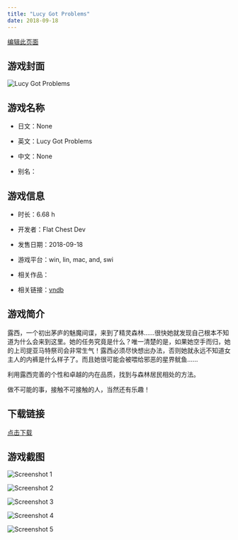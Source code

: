 ```yaml
---
title: "Lucy Got Problems"
date: 2018-09-18
---
```

[编辑此页面](https://github.com/ACG-3/ADV3-source/blob/main/source/_posts/games/Lucy%20Got%20Problems.md)

## 游戏封面

![Lucy Got Problems](https%3A//pan.timero.xyz/onedrive/img_lib_001/Lucy%20Got%20Problems_cover.avif)


## 游戏名称

- 日文：None
- 英文：Lucy Got Problems
- 中文：None

- 别名：


## 游戏信息

- 时长：6.68 h
- 开发者：Flat Chest Dev
- 发售日期：2018-09-18
- 游戏平台：win, lin, mac, and, swi
- 相关作品：

- 相关链接：[vndb](https://vndb.org/v23208)


## 游戏简介

露西，一个初出茅庐的魅魔间谍，来到了精灵森林......很快她就发现自己根本不知道为什么会来到这里。她的任务究竟是什么？唯一清楚的是，如果她空手而归，她的上司提亚马特祭司会非常生气！露西必须尽快想出办法，否则她就永远不知道女主人的内裤是什么样子了。而且她很可能会被喂给邪恶的星界鱿鱼......

 利用露西完善的个性和卓越的内在品质，找到与森林居民相处的方法。

 做不可能的事，接触不可接触的人，当然还有乐趣！




## 下载链接

[点击下载](https://pan.timero.xyz/onedrive/adv_lib_001/Lucy%20Got%20Problems)


## 游戏截图


![Screenshot 1](https%3A//pan.timero.xyz/onedrive/img_lib_001/Lucy%20Got%20Problems_Screenshot_1.avif)

![Screenshot 2](https%3A//pan.timero.xyz/onedrive/img_lib_001/Lucy%20Got%20Problems_Screenshot_2.avif)

![Screenshot 3](https%3A//pan.timero.xyz/onedrive/img_lib_001/Lucy%20Got%20Problems_Screenshot_3.avif)

![Screenshot 4](https%3A//pan.timero.xyz/onedrive/img_lib_001/Lucy%20Got%20Problems_Screenshot_4.avif)

![Screenshot 5](https%3A//pan.timero.xyz/onedrive/img_lib_001/Lucy%20Got%20Problems_Screenshot_5.avif)

